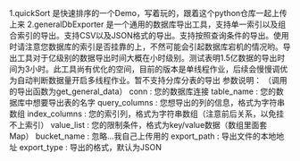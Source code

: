 1.quickSort 是快速排序的一个Demo，写着玩的，跟着这个python仓库一起上传上来
2.generalDbExporter 是一个通用的数据库导出工具，支持单一索引以及组合索引的导出。支持CSV以及JSON格式的导出。支持按照查询条件的导出。使用时请注意您数据库的索引是否挂靠的上，不然可能会引起数据库宕机的情况哟。导出工具对于亿级别的数据导出时间大概在小时级别。测试表明1.5亿数据的导出时间为3小时。此工具尚有优化的空间，目前的版本是单线程作业，后续会慢慢调优为自动判断数据量开启多线程作业。暂不支持分库分表的导出
参数说明：
（调用的导出函数为get_general_data）
conn : 您的数据库连接
table_name : 您的数据库中想要导出表的名字
query_columns : 您想导出的列的信息，格式为字符串数组
index_columns : 您的索引列，格式为字符串数组（注意前后关系，以免挂不上索引）
value_list : 您的限制条件，格式为key/value数据（数组里面套Map）
bucket_name : 忽略...我自己上传用的
export_path : 导出文件的本地地址
export_type : 导出的格式，默认为JSON
